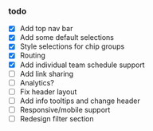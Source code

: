 ### todo

- [x] Add top nav bar
- [x] Add some default selections
- [x] Style selections for chip groups
- [x] Routing
- [x] Add individual team schedule support
- [ ] Add link sharing
- [ ] Analytics?
- [ ] Fix header layout
- [ ] Add info tooltips and change header
- [ ] Responsive/mobile support
- [ ] Redesign filter section
